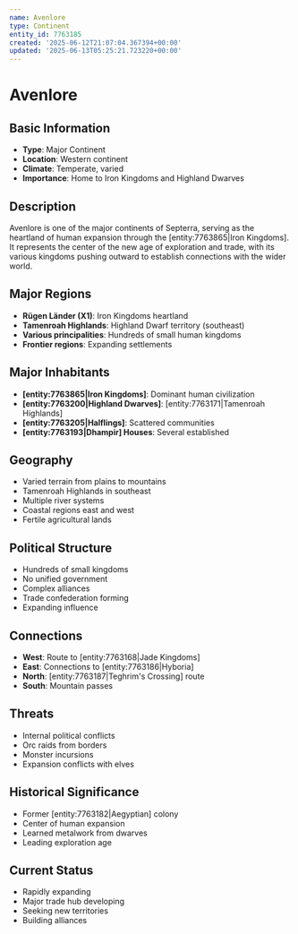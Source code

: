 ```yaml
---
name: Avenlore
type: Continent
entity_id: 7763185
created: '2025-06-12T21:07:04.367394+00:00'
updated: '2025-06-13T05:25:21.723220+00:00'
---
```


# Avenlore

## Basic Information
- **Type**: Major Continent
- **Location**: Western continent
- **Climate**: Temperate, varied
- **Importance**: Home to Iron Kingdoms and Highland Dwarves

## Description
Avenlore is one of the major continents of Septerra, serving as the heartland of human expansion through the [entity:7763865|Iron Kingdoms]. It represents the center of the new age of exploration and trade, with its various kingdoms pushing outward to establish connections with the wider world.

## Major Regions
- **Rügen Länder (X1)**: Iron Kingdoms heartland
- **Tamenroah Highlands**: Highland Dwarf territory (southeast)
- **Various principalities**: Hundreds of small human kingdoms
- **Frontier regions**: Expanding settlements

## Major Inhabitants
- **[entity:7763865|Iron Kingdoms]**: Dominant human civilization
- **[entity:7763200|Highland Dwarves]**: [entity:7763171|Tamenroah Highlands]
- **[entity:7763205|Halflings]**: Scattered communities
- **[entity:7763193|Dhampir] Houses**: Several established

## Geography
- Varied terrain from plains to mountains
- Tamenroah Highlands in southeast
- Multiple river systems
- Coastal regions east and west
- Fertile agricultural lands

## Political Structure
- Hundreds of small kingdoms
- No unified government
- Complex alliances
- Trade confederation forming
- Expanding influence

## Connections
- **West**: Route to [entity:7763168|Jade Kingdoms]
- **East**: Connections to [entity:7763186|Hyboria]
- **North**: [entity:7763187|Teghrim's Crossing] route
- **South**: Mountain passes

## Threats
- Internal political conflicts
- Orc raids from borders
- Monster incursions
- Expansion conflicts with elves

## Historical Significance
- Former [entity:7763182|Aegyptian] colony
- Center of human expansion
- Learned metalwork from dwarves
- Leading exploration age

## Current Status
- Rapidly expanding
- Major trade hub developing
- Seeking new territories
- Building alliances